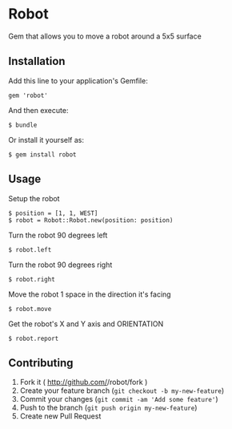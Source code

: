 # Robot

Gem that allows you to move a robot around a 5x5 surface

## Installation

Add this line to your application's Gemfile:

    gem 'robot'

And then execute:

    $ bundle

Or install it yourself as:

    $ gem install robot

## Usage

Setup the robot

    $ position = [1, 1, WEST]
    $ robot = Robot::Robot.new(position: position)
    
Turn the robot 90 degrees left

    $ robot.left
    
Turn the robot 90 degrees right

    $ robot.right
    
Move the robot 1 space in the direction it's facing

    $ robot.move
    
Get the robot's X and Y axis and ORIENTATION

    $ robot.report
    
## Contributing

1. Fork it ( http://github.com/<my-github-username>/robot/fork )
2. Create your feature branch (`git checkout -b my-new-feature`)
3. Commit your changes (`git commit -am 'Add some feature'`)
4. Push to the branch (`git push origin my-new-feature`)
5. Create new Pull Request
